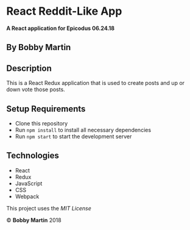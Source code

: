 # React Reddit-Like App
**A React application for Epicodus 06.24.18**

## By Bobby Martin

## Description
This is a React Redux application that is used to create posts and up or down vote those posts.

## Setup Requirements

* Clone this repository
* Run `npm install` to install all necessary dependencies
* Run `npm start` to start the development server

## Technologies
* React
* Redux
* JavaScript
* CSS
* Webpack

This project uses the _MIT License_  

&copy; **Bobby Martin** 2018
